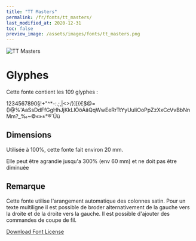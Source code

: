 ```yaml
---
title: "TT Masters"
permalink: /fr/fonts/tt_masters/
last_modified_at: 2020-12-31
toc: false
preview_image: /assets/images/fonts/tt_masters.png
---
```

![TT Masters](/assets/images/fonts/tt_masters.png)
# Glyphes

Cette fonte contient les 109 glyphes :


1234567890§!+"^*-:.;,|<>/\}][{€$@=()@%'AaSsDdFfGgHhJjKkLlÖöÄäQqWwEeRrTtYyUuIiOoPpZzXxCcVvBbNnMm?_‰~©«»±°®´Üü



## Dimensions

Utilisée à 100%, cette fonte fait environ 20 mm.

Elle peut être agrandie jusqu'a 300% (env 60 mm) et ne doit pas être diminuée

## Remarque
Cette fonte utilise l'arangement automatique des colonnes satin. 
Pour un texte multiligne il est possible de broder alternativement de la gauche vers la droite  et de la droite vers la gauche.
Il est possible d'ajouter des commandes de coupe de fil.

	

[Download Font License](https://github.com/inkstitch/inkstitch/tree/main/fonts/tt_masters/LICENSE)
